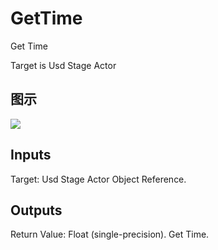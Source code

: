 # GetTime

Get Time

Target is Usd Stage Actor

## 图示

![]($-20221218-21210639.png)

## Inputs

Target: Usd Stage Actor Object Reference.  

## Outputs

Return Value: Float (single-precision). Get Time.

